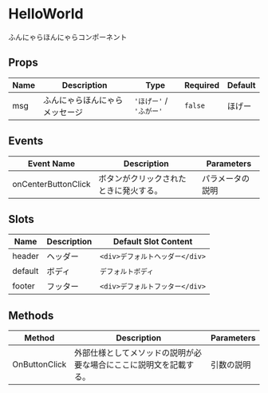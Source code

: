 # HelloWorld

ふんにゃらほんにゃらコンポーネント

## Props

<!-- @vuese:HelloWorld:props:start -->
|Name|Description|Type|Required|Default|
|---|---|---|---|---|
|msg|ふんにゃらほんにゃらメッセージ|`'ほげー'` / `'ふがー'`|`false`|ほげー|

<!-- @vuese:HelloWorld:props:end -->


## Events

<!-- @vuese:HelloWorld:events:start -->
|Event Name|Description|Parameters|
|---|---|---|
|onCenterButtonClick|ボタンがクリックされたときに発火する。|パラメータの説明|

<!-- @vuese:HelloWorld:events:end -->


## Slots

<!-- @vuese:HelloWorld:slots:start -->
|Name|Description|Default Slot Content|
|---|---|---|
|header|ヘッダー|`<div>デフォルトヘッダー</div>`|
|default|ボディ|`デフォルトボディ`|
|footer|フッター|`<div>デフォルトフッター</div>`|

<!-- @vuese:HelloWorld:slots:end -->


## Methods

<!-- @vuese:HelloWorld:methods:start -->
|Method|Description|Parameters|
|---|---|---|
|OnButtonClick|外部仕様としてメソッドの説明が必要な場合にここに説明文を記載する。|引数の説明|

<!-- @vuese:HelloWorld:methods:end -->


